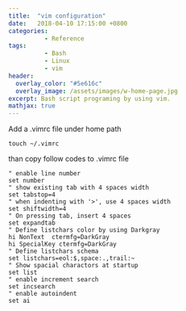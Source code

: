 ```yaml
---
title:  "vim configuration"
date:   2018-04-10 17:15:00 +0800
categories:
          - Reference
tags:          
          - Bash
          - Linux
          - vim
header:
  overlay_color: "#5e616c"
  overlay_image: /assets/images/w-home-page.jpg
excerpt: Bash script programing by using vim.
mathjax: true
---
```


Add a .vimrc file under home path
```
touch ~/.vimrc
```
than copy follow codes to .vimrc file

```
" enable line number
set number
" show existing tab with 4 spaces width
set tabstop=4
" when indenting with '>', use 4 spaces width
set shiftwidth=4
" On pressing tab, insert 4 spaces
set expandtab
" Define listchars color by using Darkgray
hi NonText  ctermfg=DarkGray
hi SpecialKey ctermfg=DarkGray
" Define listchars schema
set listchars=eol:$,space:.,trail:~
" Show spacial charactors at startup
set list
" enable increment search
set incsearch
" enable autoindent
set ai

```
